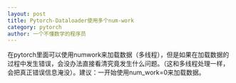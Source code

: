 ```yaml
---
layout: post
title: Pytorch-Dataloader使用多个num-work
category: pytorch
author: 一个不懂数学的程序员
---
```


在pytorch里面可以使用numwork来加载数据（多线程），但是如果在加载数据的过程中发生错误，会没办法直接看清究竟发生什么问题。（这和多线程处理一样，会把真正错误信息淹没）。建议：一开始使用num_work=0来加载数据。

